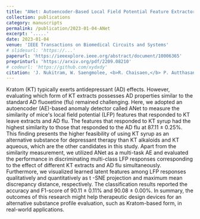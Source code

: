 ```yaml
---
title: "ANet: Autoencoder-Based Local Field Potential Feature Extractor for Evaluating an Antidepressant Effect in Mice After Administering Kratom Leaf Extracts"
collection: publications
category: manuscripts
permalink: /publication/2023-01-04-ANet
excerpt: '.....'
date: 2023-01-04
venue: 'IEEE Transactions on Biomedical Circuits and Systems'
# slidesurl: 'https://...'
paperurl: 'https://ieeexplore.ieee.org/abstract/document/10006365'
preprinturl: 'https://arxiv.org/pdf/2209.08210'
# codeurl: 'https://github.com/xydxdy'
citation: 'J. Nukitram, W. Saengmolee, <b>R. Chaisaen,</b> P. Autthasan, N. Sengnon, J. Wungsintaweekul, D. Cheaha, E. Kumarnsit, T. Sudhawiyangkul, and T. Wilaiprasitporn, &quot;<b>An Effect of Limb Position in Motor Imagery Training Paradigm in Immersive Virtual Environment</b>&quot; in <i>IEEE Transactions on Biomedical Circuits and Systems,</i> vol. 17, no. 1, pp. 67-76, Feb. 2023.'
---
```

Kratom (KT) typically exerts antidepressant (AD) effects. However, evaluating which form of KT extracts possesses AD properties similar to the standard AD fluoxetine (flu) remained challenging. Here, we adopted an autoencoder (AE)-based anomaly detector called ANet to measure the similarity of mice's local field potential (LFP) features that responded to KT leave extracts and AD flu. The features that responded to KT syrup had the highest similarity to those that responded to the AD flu at 87.11 ± 0.25%. This finding presents the higher feasibility of using KT syrup as an alternative substance for depressant therapy than KT alkaloids and KT aqueous, which are the other candidates in this study. Apart from the similarity measurement, we utilized ANet as a multi-task AE and evaluated the performance in discriminating multi-class LFP responses corresponding to the effect of different KT extracts and AD flu simultaneously. Furthermore, we visualized learned latent features among LFP responses qualitatively and quantitatively as t -SNE projection and maximum mean discrepancy distance, respectively. The classification results reported the accuracy and F1-score of 90.11 ± 0.11% and 90.08 ± 0.00%. In summary, the outcomes of this research might help therapeutic design devices for an alternative substance profile evaluation, such as Kratom-based form, in real-world applications.
